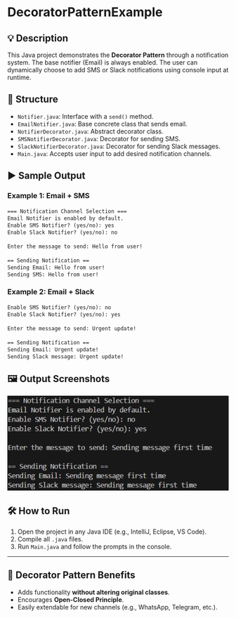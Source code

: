 # DecoratorPatternExample

## 💡 Description
This Java project demonstrates the **Decorator Pattern** through a notification system. The base notifier (Email) is always enabled. The user can dynamically choose to add SMS or Slack notifications using console input at runtime.

## 🧱 Structure
- `Notifier.java`: Interface with a `send()` method.
- `EmailNotifier.java`: Base concrete class that sends email.
- `NotifierDecorator.java`: Abstract decorator class.
- `SMSNotifierDecorator.java`: Decorator for sending SMS.
- `SlackNotifierDecorator.java`: Decorator for sending Slack messages.
- `Main.java`: Accepts user input to add desired notification channels.

## ▶️ Sample Output

### Example 1: Email + SMS
```
=== Notification Channel Selection ===
Email Notifier is enabled by default.
Enable SMS Notifier? (yes/no): yes
Enable Slack Notifier? (yes/no): no

Enter the message to send: Hello from user!

== Sending Notification ==
Sending Email: Hello from user!
Sending SMS: Hello from user!
```

### Example 2: Email + Slack
```
Enable SMS Notifier? (yes/no): no
Enable Slack Notifier? (yes/no): yes

Enter the message to send: Urgent update!

== Sending Notification ==
Sending Email: Urgent update!
Sending Slack message: Urgent update!
```

## 🖼 Output Screenshots

![Output 1](screenshots/output.png)

## 🛠 How to Run

1. Open the project in any Java IDE (e.g., IntelliJ, Eclipse, VS Code).
2. Compile all `.java` files.
3. Run `Main.java` and follow the prompts in the console.

---

## 📌 Decorator Pattern Benefits

- Adds functionality **without altering original classes**.
- Encourages **Open-Closed Principle**.
- Easily extendable for new channels (e.g., WhatsApp, Telegram, etc.).

